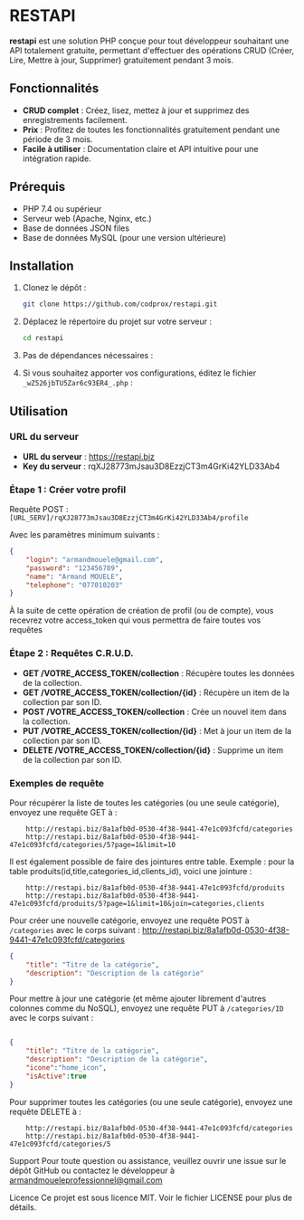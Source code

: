 # RESTAPI

**restapi** est une solution PHP conçue pour tout développeur souhaitant une API totalement gratuite, permettant d'effectuer des opérations CRUD (Créer, Lire, Mettre à jour, Supprimer) gratuitement pendant 3 mois.

## Fonctionnalités

- **CRUD complet** : Créez, lisez, mettez à jour et supprimez des enregistrements facilement.
- **Prix** : Profitez de toutes les fonctionnalités gratuitement pendant une période de 3 mois.
- **Facile à utiliser** : Documentation claire et API intuitive pour une intégration rapide.

## Prérequis

- PHP 7.4 ou supérieur
- Serveur web (Apache, Nginx, etc.)
- Base de données JSON files
- Base de données MySQL (pour une version ultérieure)

## Installation

1. Clonez le dépôt :
    ```bash
    git clone https://github.com/codprox/restapi.git
    ```

2. Déplacez le répertoire du projet sur votre serveur :
    ```bash
    cd restapi
    ```

3. Pas de dépendances nécessaires : 

4. Si vous souhaitez apporter vos configurations, éditez le fichier `_wZ526jbTU5Zar6c93ER4_.php` :

## Utilisation

### URL du serveur

- **URL du serveur** : https://restapi.biz
- **Key du serveur** : rqXJ28773mJsau3D8EzzjCT3m4GrKi42YLD33Ab4

### Étape 1 : Créer votre profil

Requête POST : `[URL_SERV]/rqXJ28773mJsau3D8EzzjCT3m4GrKi42YLD33Ab4/profile`

Avec les paramètres minimum suivants :
```json
{
    "login": "armandmouele@gmail.com",
    "password": "123456789",
    "name": "Armand MOUELE",
    "telephone": "077010203"
}
```

À la suite de cette opération de création de profil (ou de compte), vous recevrez votre access_token qui vous permettra de faire toutes vos requêtes

### Étape 2 : Requêtes C.R.U.D.

- **GET /VOTRE_ACCESS_TOKEN/collection** : Récupère toutes les données de la collection.
- **GET /VOTRE_ACCESS_TOKEN/collection/{id}** : Récupère un item de la collection par son ID.
- **POST /VOTRE_ACCESS_TOKEN/collection** : Crée un nouvel item dans la collection.
- **PUT /VOTRE_ACCESS_TOKEN/collection/{id}** : Met à jour un item de la collection par son ID.
- **DELETE /VOTRE_ACCESS_TOKEN/collection/{id}** : Supprime un item de la collection par son ID.


### Exemples de requête

Pour récupérer la liste de toutes les catégories (ou une seule catégorie), envoyez une requête GET à :
``` 
    http://restapi.biz/8a1afb0d-0530-4f38-9441-47e1c093fcfd/categories
    http://restapi.biz/8a1afb0d-0530-4f38-9441-47e1c093fcfd/categories/5?page=1&limit=10
```

Il est également possible de faire des jointures entre table. Exemple : pour la table produits(id,title,categories_id,clients_id), voici une jointure :
``` 
    http://restapi.biz/8a1afb0d-0530-4f38-9441-47e1c093fcfd/produits
    http://restapi.biz/8a1afb0d-0530-4f38-9441-47e1c093fcfd/produits/5?page=1&limit=10&join=categories,clients
```

Pour créer une nouvelle catégorie, envoyez une requête POST à `/categories` avec le corps suivant :
http://restapi.biz/8a1afb0d-0530-4f38-9441-47e1c093fcfd/categories
```json
{
    "title": "Titre de la catégorie",
    "description": "Description de la catégorie"
}
```

Pour mettre à jour une catégorie (et même ajouter librement d'autres colonnes comme du NoSQL), envoyez une requête PUT à `/categories/ID` avec le corps suivant :
```http://restapi.biz/8a1afb0d-0530-4f38-9441-47e1c093fcfd/categories/5
```
```json
{
    "title": "Titre de la catégorie",
    "description": "Description de la catégorie",
    "icone":"home_icon",
    "isActive":true
}
```

Pour supprimer toutes les catégories (ou une seule catégorie), envoyez une requête DELETE à :
``` 
    http://restapi.biz/8a1afb0d-0530-4f38-9441-47e1c093fcfd/categories
    http://restapi.biz/8a1afb0d-0530-4f38-9441-47e1c093fcfd/categories/5
```


Support
Pour toute question ou assistance, veuillez ouvrir une issue sur le dépôt GitHub ou contactez le développeur à armandmoueleprofessionnel@gmail.com

Licence
Ce projet est sous licence MIT. Voir le fichier LICENSE pour plus de détails.